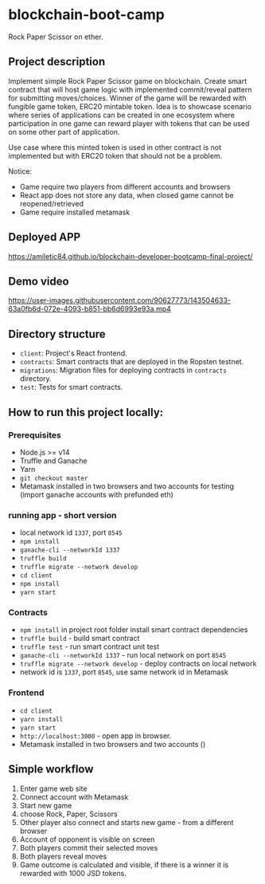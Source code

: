 # blockchain-boot-camp
Rock Paper Scissor on ether.

## Project description
Implement simple Rock Paper Scissor game on blockchain.
Create smart contract that will host game logic with implemented commit/reveal pattern for submitting moves/choices. 
Winner of the game will be rewarded with fungible game token, ERC20 mintable token.
Idea is to showcase scenario where series of applications can be created in one ecosystem
where participation in one game can reward player with tokens that can be used on some other part of application.

Use case where this minted token is used in other contract is not implemented but with ERC20 token that should not be a problem.

Notice: 
- Game require two players from different accounts and browsers
- React app does not store any data, when closed game cannot be reopened/retrieved
- Game require installed metamask

## Deployed APP
https://amiletic84.github.io/blockchain-developer-bootcamp-final-project/


## Demo video
https://user-images.githubusercontent.com/90627773/143504633-63a0fb6d-072e-4093-b851-bb6d6993e93a.mp4

## Directory structure

- `client`: Project's React frontend.
- `contracts`: Smart contracts that are deployed in the Ropsten testnet.
- `migrations`: Migration files for deploying contracts in `contracts` directory.
- `test`: Tests for smart contracts.

## How to run this project locally:

### Prerequisites

- Node.js >= v14
- Truffle and Ganache
- Yarn
- `git checkout master`
- Metamask installed in two browsers and two accounts for testing (import ganache accounts with prefunded eth)

### running app - short version
- local network id `1337`, port `8545`
- `npm install`
- `ganache-cli --networkId 1337`
- `truffle build`
- `truffle migrate --network develop`
- `cd client`
- `npm install`
- `yarn start`

### Contracts

- `npm install` in project root folder install smart contract dependencies
- `truffle build` - build smart contract
- `truffle test` - run smart contract unit test
- `ganache-cli --networkId 1337` - run local network on port `8545`
- `truffle migrate --network develop` - deploy contracts on local network
-  network id is `1337`, port `8545`, use same network id in Metamask

### Frontend

- `cd client`
- `yarn install`
- `yarn start`
- `http://localhost:3000` - open app in browser.
- Metamask installed in two browsers and two accounts ()

## Simple workflow

1. Enter game web site
2. Connect account with Metamask
3. Start new game
4. choose Rock, Paper, Scissors
5. Other player also connect and starts new game - from a different browser
6. Account of opponent is visible on screen
7. Both players commit their selected moves
8. Both players reveal moves
9. Game outcome is calculated and visible, if there is a winner it is rewarded with 1000 JSD tokens.

